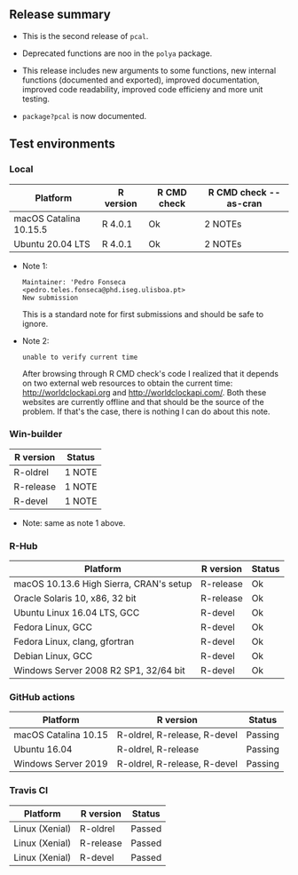 
## Release summary

* This is the second release of `pcal`. 

* Deprecated functions are noo in the `polya` package. 

* This release includes new arguments to some functions, new internal functions (documented and exported), improved documentation, improved code readability, improved code efficieny and more unit testing. 

* `package?pcal` is now documented.

## Test environments

### Local 

| Platform               | R version | R CMD check | R CMD check --as-cran |
| -----                  | -----     | -----       | -----                 |
| macOS Catalina 10.15.5 | R 4.0.1   | Ok          | 2 NOTEs               |
| Ubuntu 20.04 LTS       | R 4.0.1   | Ok          | 2 NOTEs               |

* Note 1: 
  ```{r}
  Maintainer: 'Pedro Fonseca <pedro.teles.fonseca@phd.iseg.ulisboa.pt> 
  New submission
  ```
  This is a standard note for first submissions and should be safe to ignore.

* Note 2: 
  ```
  unable to verify current time
  ```
   After browsing through R CMD check's code I realized that it depends on two external web resources to obtain the current time: http://worldclockapi.org and http://worldclockapi.com/. Both these websites are currently offline and that should be the source of the problem. If that's the case, there is nothing I can do about this note. 

### Win-builder

| R version  | Status |
| -----      | -----  |
| R-oldrel   | 1 NOTE |
| R-release  | 1 NOTE |
| R-devel    | 1 NOTE |

* Note: same as note 1 above.

### R-Hub

| Platform                                      | R version | Status |
| -----                                         | -----     | -----  |
| macOS 10.13.6 High Sierra, CRAN's setup       | R-release | Ok     |
| Oracle Solaris 10, x86, 32 bit                | R-release | Ok     |
| Ubuntu Linux 16.04 LTS, GCC                   | R-devel   | Ok     |
| Fedora Linux, GCC                             | R-devel   | Ok     |
| Fedora Linux, clang, gfortran                 | R-devel   | Ok     |
| Debian Linux, GCC                             | R-devel   | Ok     |
| Windows Server 2008 R2 SP1, 32/64 bit         | R-devel   | Ok     |

### GitHub actions

| Platform             | R version                     | Status  |
| -----                | -----                         | -----   |
| macOS Catalina 10.15 | R-oldrel, R-release, R-devel  | Passing |
| Ubuntu 16.04         | R-oldrel, R-release           | Passing |
| Windows Server 2019  | R-oldrel, R-release, R-devel  | Passing |

### Travis CI

| Platform             | R version  | Status |
| -----                | -----      | -----  |
| Linux (Xenial)       | R-oldrel   | Passed |
| Linux (Xenial)       | R-release  | Passed |
| Linux (Xenial)       | R-devel    | Passed |
